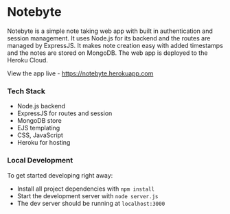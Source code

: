 # Notebyte
Notebyte is a simple note taking web app with built in authentication and session management. It uses Node.js for its backend and the routes are managed by ExpressJS. It makes note creation easy with added timestamps and the notes are stored on MongoDB. The web app is deployed to the Heroku Cloud.

View the app live - https://notebyte.herokuapp.com

### Tech Stack
* Node.js backend
* ExpressJS for routes and session
* MongoDB store
* EJS templating
* CSS, JavaScript
* Heroku for hosting

### Local Development
To get started developing right away:

* Install all project dependencies with `npm install`
* Start the development server with `node server.js`
* The dev server should be running at `localhost:3000`
